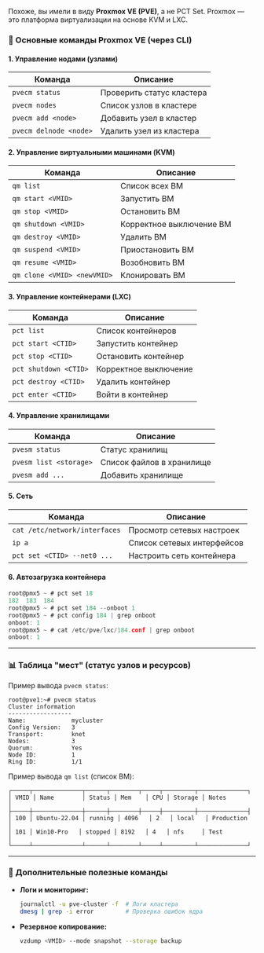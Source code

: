 Похоже, вы имели в виду **Proxmox VE (PVE)**, а не PCT Set. Proxmox — это платформа виртуализации на основе KVM и LXC.  

### **🔹 Основные команды Proxmox VE (через CLI)**  

#### **1. Управление нодами (узлами)**
| Команда | Описание |
|---------|----------|
| `pvecm status` | Проверить статус кластера |
| `pvecm nodes` | Список узлов в кластере |
| `pvecm add <node>` | Добавить узел в кластер |
| `pvecm delnode <node>` | Удалить узел из кластера |

#### **2. Управление виртуальными машинами (KVM)**
| Команда | Описание |
|---------|----------|
| `qm list` | Список всех ВМ |
| `qm start <VMID>` | Запустить ВМ |
| `qm stop <VMID>` | Остановить ВМ |
| `qm shutdown <VMID>` | Корректное выключение ВМ |
| `qm destroy <VMID>` | Удалить ВМ |
| `qm suspend <VMID>` | Приостановить ВМ |
| `qm resume <VMID>` | Возобновить ВМ |
| `qm clone <VMID> <newVMID>` | Клонировать ВМ |

#### **3. Управление контейнерами (LXC)**
| Команда | Описание |
|---------|----------|
| `pct list` | Список контейнеров |
| `pct start <CTID>` | Запустить контейнер |
| `pct stop <CTID>` | Остановить контейнер |
| `pct shutdown <CTID>` | Корректное выключение |
| `pct destroy <CTID>` | Удалить контейнер |
| `pct enter <CTID>` | Войти в контейнер |

#### **4. Управление хранилищами**
| Команда | Описание |
|---------|----------|
| `pvesm status` | Статус хранилищ |
| `pvesm list <storage>` | Список файлов в хранилище |
| `pvesm add ...` | Добавить хранилище |

#### **5. Сеть**
| Команда | Описание |
|---------|----------|
| `cat /etc/network/interfaces` | Просмотр сетевых настроек |
| `ip a` | Список сетевых интерфейсов |
| `pct set <CTID> --net0 ...` | Настроить сеть контейнера |

#### **6. Автозагрузка контейнера**
```c
root@pmx5 ~ # pct set 18
182  183  184  
root@pmx5 ~ # pct set 184 --onboot 1
root@pmx5 ~ # pct config 184 | grep onboot
onboot: 1
root@pmx5 ~ # cat /etc/pve/lxc/184.conf | grep onboot
onboot: 1
```


---

### **📊 Таблица "мест" (статус узлов и ресурсов)**  

Пример вывода `pvecm status`:  

```
root@pve1:~# pvecm status  
Cluster information  
------------------  
Name:             mycluster  
Config Version:   3  
Transport:        knet  
Nodes:            3  
Quorum:           Yes  
Node ID:          1  
Ring ID:          1/1  
```

Пример вывода `qm list` (список ВМ):  

```
┌─────┬──────────────┬──────┬────────┬─────┬─────────┬──────────────┐  
│ VMID │ Name        │ Status │ Mem    │ CPU │ Storage │ Notes        │  
├─────┼──────────────┼──────┼────────┼─────┼─────────┼──────────────┤  
│ 100 │ Ubuntu-22.04 │ running │ 4096   │ 2   │ local   │ Production   │  
│ 101 │ Win10-Pro   │ stopped │ 8192   │ 4   │ nfs     │ Test         │  
└─────┴──────────────┴──────┴────────┴─────┴─────────┴──────────────┘  
```

---

### **🔹 Дополнительные полезные команды**  
- **Логи и мониторинг:**  
  ```bash
  journalctl -u pve-cluster -f  # Логи кластера
  dmesg | grep -i error         # Проверка ошибок ядра
  ```
- **Резервное копирование:**  
  ```bash
  vzdump <VMID> --mode snapshot --storage backup
  ```

